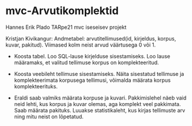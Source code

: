 # mvc-Arvutikomplektid
Hannes Erik Plado TARpe21 mvc iseseisev projekt



Kristjan Kivikangur:
Andmetabel: arvutitellimused(id, kirjeldus, korpus, kuvar, pakitud). Viimased kolm neist arvud väärtusega 0 või 1.

* Koosta tabel. Loo SQL-lause kirjelduse sisestamiseks. Loo lause määramaks, et valitud tellimuse korpus on komplekteeritud.

* Koosta veebileht tellimuse sisestamiseks. Näita sisestatud tellimuse ja komplekteerimata korpusega tellimusi, võimalda määrata korpus komplekteerituks.

* Eraldi saab valmiks määrata korpuse ja kuvari. Pakkimislehel näeb vaid neid lehti, kus korpus ja kuvar olemas, aga komplekt veel pakkimata. Saab määrata pakituks. Luuakse statistikaleht, kus kirjas tellimuste arv ning mitu neist on lõpetatud.

